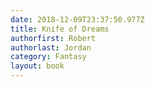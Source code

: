 ```yaml
---
date: 2018-12-09T23:37:50.977Z
title: Knife of Dreams
authorfirst: Robert 
authorlast: Jordan
category: Fantasy
layout: book
---
```


